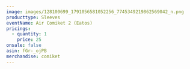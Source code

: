 ```yaml
---
image: images/128100699_1791056581052256_7745349219862569042_n.png
producttype: Sleeves
eventName: Air Comiket 2 (Eatos)
pricings:
  - quantity: 1
    price: 25
onsale: false
asin: fGr-_ojPB
merchandise: comiket
---
```

